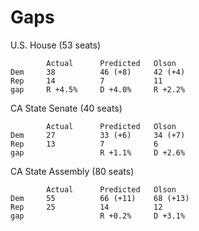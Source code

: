 Gaps
====

U.S. House (53 seats)

            Actual      Predicted   Olson
    Dem     38          46 (+8)     42 (+4)
    Rep     14          7           11
    gap     R +4.5%     D +4.0%     R +2.2%

CA State Senate (40 seats)

            Actual      Predicted   Olson
    Dem     27          33 (+6)     34 (+7)
    Rep     13          7           6
    gap                 R +1.1%     D +2.6%

CA State Assembly (80 seats)

            Actual      Predicted   Olson
    Dem     55          66 (+11)    68 (+13)
    Rep     25          14          12
    gap                 R +0.2%     D +3.1%
